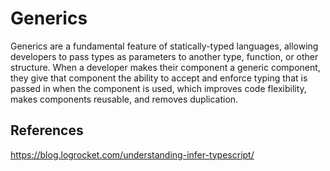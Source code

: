 # Generics

Generics are a fundamental feature of statically-typed languages, allowing developers to pass types as parameters to another type, function, or other structure. When a developer makes their component a generic component, they give that component the ability to accept and enforce typing that is passed in when the component is used, which improves code flexibility, makes components reusable, and removes duplication.

## References

https://blog.logrocket.com/understanding-infer-typescript/